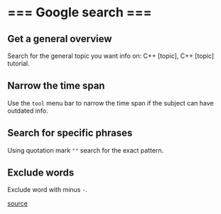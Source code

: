 # === Google search ===

## Get a general overview

Search for the general topic you want info on: C++ [topic], C++ [topic] tutorial.

## Narrow the time span

Use the `tool` menu bar to narrow the time span if the subject can have outdated info.

## Search for specific phrases

Using quotation mark `""` search for the exact pattern. 

## Exclude words

Exclude word with minus `-`.  

[source](https://codinginflow.com/google-programming-questions)
